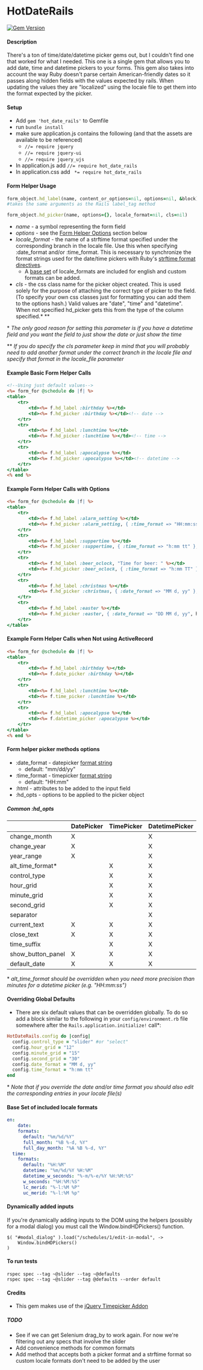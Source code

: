 # HotDateRails #
[![Gem Version](https://badge.fury.io/rb/hot_date_rails.svg)](http://badge.fury.io/rb/hot_date_rails)

#### Description ####
There's a ton of time/date/datetime picker gems out, but I couldn't find one that worked for what I needed. This one is a single gem that allows you to add date, time and datetime pickers to your forms. This gem also takes into account the way Ruby doesn't parse certain American-friendly dates so it passes along hidden fields with the values expected by rails. When updating the values they are "localized" using the locale file to get them into the format expected by the picker. 

#### Setup ####
- Add `gem 'hot_date_rails'` to Gemfile
- run `bundle install`
- make sure application.js contains the following (and that the assets are available to be referenced)
  - `//= require jquery`
  - `//= require jquery-ui`
  - `//= require jquery_ujs`
- In application.js add `//= require hot_date_rails`
- In application.css add ` *= require hot_date_rails`

#### Form Helper Usage ####
```ruby
form_object.hd_label(name, content_or_options=nil, options=nil, &block)
#takes the same arguments as the Rails label_tag method

form_object.hd_picker(name, options={}, locale_format=nil, cls=nil)
```
- *name* - a symbol representing the form field
- *options* - see the [Form Helper Options](#fho) section below
- *locale_format* - the name of a strftime format specified under the corresponding branch in the locale file. Use this when specifying :date_format and/or :time_format. This is necessary to synchronize the format strings used for the date/time pickers with Ruby's [strftime format directives](http://apidock.com/ruby/DateTime/strftime).
	- A [base set](#locales) of locale_formats are included for english and custom formats can be added.
- *cls* - the css class name for the picker object created. This is used solely for the purpose of attaching the correct type of picker to the field. (To specify your own css classes just for formatting you can add them to the options hash.) Valid values are "date", "time" and "datetime". When not specified hd_picker gets this from the type of the column specified.\* \*\*

\* *The only good reason for setting this parameter is if you have a datetime field and you want the field to just show the date or just show the time*

\*\* *If you do specify the cls parameter keep in mind that you will probably need to add another format under the correct branch in the locale file and specify that format in the locale_file parameter*

#### Example Basic Form Helper Calls ####
```RHTML
<!--Using just default values-->
<%= form_for @schedule do |f| %>
<table>
	<tr>
		<td><%= f.hd_label :birthday %></td>
		<td><%= f.hd_picker :birthday %></td><!-- date -->
	</tr>
	<tr>
		<td><%= f.hd_label :lunchtime %></td>
		<td><%= f.hd_picker :lunchtime %></td><!-- time -->
	</tr>
	<tr>
		<td><%= f.hd_label :apocalypse %></td>
		<td><%= f.hd_picker :apocalypse %></td><!-- datetime -->
	</tr>
</table>
<% end %>
```

#### Example Form Helper Calls with Options ####
```RHTML
<%= form_for @schedule do |f| %>
<table>
	<tr>
		<td><%= f.hd_label :alarm_setting %></td>
		<td><%= f.hd_picker :alarm_setting, { :time_format => "HH:mm:ss", :hd_opts => { :hour_grid => "12" } }, :w_seconds %></td>
	</tr>
	<tr>
		<td><%= f.hd_label :suppertime %></td>
		<td><%= f.hd_picker :suppertime, { :time_format => "h:mm tt" }, :lc_merid %></td>
	</tr>
	<tr>
		<td><%= f.hd_label :beer_oclock, "Time for beer: " %></td>
		<td><%= f.hd_picker :beer_oclock, { :time_format => "h:mm TT" }, :uc_merid %></td>
	</tr>
	<tr>
		<td><%= f.hd_label :christmas %></td>
		<td><%= f.hd_picker :christmas, { :date_format => "MM d, yy" }, :full_month %></td>
	</tr>
	<tr>
		<td><%= f.hd_label :easter %></td>
		<td><%= f.hd_picker :easter, { :date_format => "DD MM d, yy", html: { style: "width: 200px;", data: { microdata: "a value" } } }, :full_day_month %></td>
	</tr>
</table>
```

#### Example Form Helper Calls when Not using ActiveRecord ####
```RHTML
<%= form_for @schedule do |f| %>
<table>
	<tr>
		<td><%= f.hd_label :birthday %></td>
		<td><%= f.date_picker :birthday %></td>
	</tr>
	<tr>
		<td><%= f.hd_label :lunchtime %></td>
		<td><%= f.time_picker :lunchtime %></td>
	</tr>
	<tr>
		<td><%= f.hd_label :apocalypse %></td>
		<td><%= f.datetime_picker :apocalypse %></td>
	</tr>
</table>
<% end %>
```


#### <a name="fho"></a>Form helper picker methods options ####
- :date_format - datepicker [format string](http://api.jqueryui.com/datepicker/)
	- default: "mm/dd/yy"
- :time_format - timepicker [format string](http://trentrichardson.com/examples/timepicker/)
	- default: "HH:mm"
- :html - attributes to be added to the input field
- :hd_opts - options to be applied to the picker object

##### Common :hd_opts
|                   | DatePicker | TimePicker | DatetimePicker |
| --------------    | ---------- | ---------- | -------------- |
| change_month      |     X      |            |       X        |
| change_year       |     X      |            |       X        |
| year_range        |     X      |            |       X        |
| alt_time_format*  |            |     X      |       X        |
| control_type      |            |     X      |       X        |
| hour_grid         |            |     X      |       X        |
| minute_grid       |            |     X      |       X        |
| second_grid       |            |     X      |       X        |
| separator         |            |            |       X        |
| current_text      |     X      |     X      |       X        |
| close_text        |     X      |     X      |       X        |
| time_suffix       |            |     X      |       X        |
| show_button_panel |     X      |     X      |       X        |
| default_date      |     X      |     X      |       X        |



\* *alt_time_format should be overridden when you need more precision than minutes for a datetime picker (e.g. "HH:mm:ss")*

#### Overriding Global Defaults ####
- There are six default values that can be overridden globally. To do so add a block similar to the following in your `config/environment.rb` file somewhere after the `Rails.application.initialize!` call\*:
```ruby
HotDateRails.config do |config|
  config.control_type = "slider" #or "select"
  config.hour_grid = "12"
  config.minute_grid = "15"
  config.second_grid = "30"
  config.date_format = "MM d, yy"
  config.time_format = "h:mm tt"
end
```
\* *Note that if you override the date and/or time format you should also edit the corresponding entries in your locale file(s)*

#### <a name="locales"></a>Base Set of included locale formats ####
```YAML
en:
	date:
  	formats:
      default: "%m/%d/%Y"
      full_month: "%B %-d, %Y"
      full_day_month: "%A %B %-d, %Y"
  time:
    formats:
      default: "%H:%M"
      datetime: "%m/%d/%Y %H:%M"
      datetime_w_seconds: "%-m/%-e/%Y %H:%M:%S"
      w_seconds: "%H:%M:%S"
      lc_merid: "%-l:%M %P"
      uc_merid: "%-l:%M %p"
```

#### Dynamically added inputs ###
If you're dynamically adding inputs to the DOM using the helpers (possibly for a modal dialog) you must call the Window.bindHDPickers() function.
```coffee-script
$( "#modal_dialog" ).load("/schedules/1/edit-in-modal", ->
    Window.bindHDPickers()
)
```

#### To run tests ####
```
rspec spec --tag ~@slider --tag ~@defaults
rspec spec --tag ~@slider --tag @defaults --order default
```

#### Credits ####
- This gem makes use of the [jQuery Timepicker Addon](https://github.com/trentrichardson/jQuery-Timepicker-Addon)

##### TODO #####
- See if we can get Selenium drag_by to work again. For now we're filtering out any specs that involve the slider
- Add convenience methods for common formats
- Add method that accepts both a picker format and a strftime format so custom locale formats don't need to be added by the user

